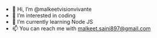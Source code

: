 - 👋 Hi, I’m @malkeetvisionvivante
- 👀 I’m interested in coding
- 🌱 I’m currently learning Node JS
- 📫 You can reach me with malkeet.saini897@gmail.com
